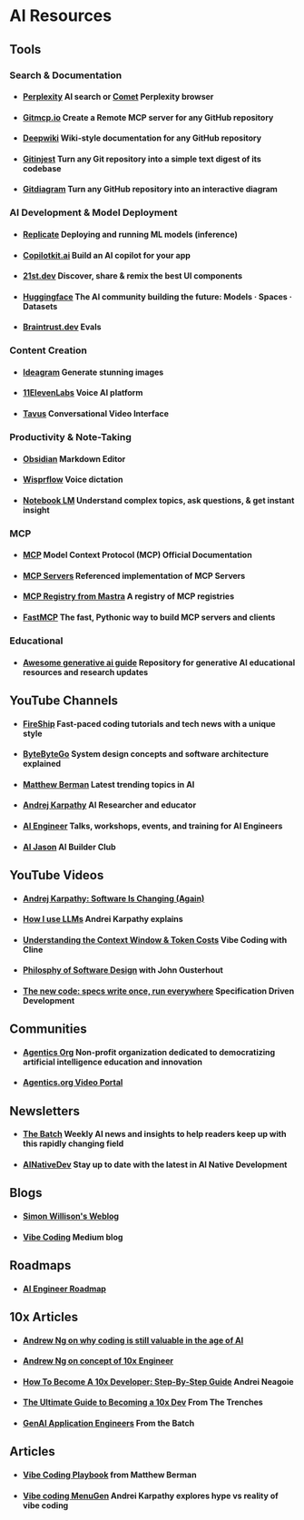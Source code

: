 # AI Resources

## Tools

### Search & Documentation
 * #### [Perplexity](https://www.perplexity.ai/) AI search  or [Comet](https://www.perplexity.ai/comet) Perplexity browser

 * #### [Gitmcp.io](https://gitmcp.io/) Create a Remote MCP server for any GitHub repository
 * #### [Deepwiki](https://deepwiki.com/) Wiki-style documentation for any GitHub repository
 * #### [Gitinjest](https://gitingest.com/) Turn any Git repository into a simple text digest of its codebase
 * #### [Gitdiagram](https://gitdiagram.com/) Turn any GitHub repository into an interactive diagram

### AI Development & Model Deployment
 * #### [Replicate](https://www.replicate.com/) Deploying and running ML models (inference)
 * #### [Copilotkit.ai](https://www.copilotkit.ai/) Build an AI copilot for your app
 * #### [21st.dev](https://21st.dev) Discover, share & remix the best UI components
 * #### [Huggingface](https://huggingface.co) The AI community building the future: Models · Spaces · Datasets
 * #### [Braintrust.dev](https://www.braintrust.dev/docs/guides/evals) Evals

### Content Creation
 * #### [Ideagram](https://ideogram.ai/) Generate stunning images
 * #### [11ElevenLabs](https://elevenlabs.io/) Voice AI platform
 * #### [Tavus](https://www.tavus.io/) Conversational Video Interface

### Productivity & Note-Taking
 * #### [Obsidian](https://obsidian.md/) Markdown Editor
 * #### [Wisprflow](https://wisprflow.ai/) Voice dictation
 * #### [Notebook LM](https://notebooklm.google.com/) Understand complex topics, ask questions, & get instant insight

### MCP
* #### [MCP](https://modelcontextprotocol.io/introduction) Model Context Protocol (MCP) Official Documentation
* #### [MCP Servers](https://github.com/modelcontextprotocol/servers) Referenced implementation of MCP Servers
* #### [MCP Registry from Mastra](https://mastra.ai/mcp-registry-registry) A registry of MCP registries
* #### [FastMCP](https://github.com/jlowin/fastmcp) The fast, Pythonic way to build MCP servers and clients

### Educational 
* #### [Awesome generative ai guide](https://github.com/aishwaryanr/awesome-generative-ai-guide)  Repository for generative AI educational resources and research updates

## YouTube Channels

 * #### [FireShip](https://www.youtube.com/c/FireShip) Fast-paced coding tutorials and tech news with a unique style

 * #### [ByteByteGo](https://www.youtube.com/c/ByteByteGo) System design concepts and software architecture explained

 * #### [Matthew Berman](https://www.youtube.com/@matthew_berman) Latest trending topics in AI

 * #### [Andrej Karpathy](https://www.youtube.com/@AndrejKarpathy) AI Researcher and educator

 * #### [AI Engineer](https://www.youtube.com/@aiDotEngineer) Talks, workshops, events, and training for AI Engineers 

* #### [AI Jason](https://www.youtube.com/@AIJasonZ) AI Builder Club 

## YouTube Videos

 * #### [Andrej Karpathy: Software Is Changing (Again)](https://www.youtube.com/watch?v=LCEmiRjPEtQ)

 * #### [How I use LLMs](https://www.youtube.com/watch?v=EWvNQjAaOHw&t=1414s) Andrei Karpathy explains

 * #### [Understanding the Context Window & Token Costs](https://www.youtube.com/watch?v=Z0GWWTHpcik) Vibe Coding with Cline

 * #### [Philosphy of Software Design](https://www.youtube.com/watch?v=lz451zUlF-k) with John Ousterhout

 * #### [The new code: specs write once, run everywhere](https://www.youtube.com/live/U-fMsbY-kHY?t=29432s) Specification Driven Development


## Communities
 * #### [Agentics Org](http://agentics.org) Non-profit organization dedicated to democratizing artificial intelligence education and innovation
 * #### [Agentics.org Video Portal](https://video.agentics.org/channel/Agentics.org+Video+Portal/370465892)

## Newsletters
 * #### [The Batch](https://www.deeplearning.ai/the-batch/) Weekly AI news and insights to help readers keep up with this rapidly changing field

 * #### [AINativeDev](https://ainativedev.io/) Stay up to date with the latest in AI Native Development

## Blogs
 * #### [Simon Willison's Weblog](https://simonwillison.net/)
 * #### [Vibe Coding](https://medium.com/vibe-coding) Medium blog

## Roadmaps
 * #### [AI Engineer Roadmap](https://roadmap.sh/ai-engineer/)

## 10x Articles
 * #### [Andrew Ng on why coding is still valuable in the age of AI](https://www.deeplearning.ai/the-batch/issue-292/) 

 * #### [Andrew Ng on concept of 10x Engineer](https://www.linkedin.com/posts/andrewyng_a-10x-engineer-a-widely-accepted-concept-activity-7293685385631539201-GvfA/) 

 * #### [How To Become A 10x Developer: Step-By-Step Guide](https://zerotomastery.io/blog/how-to-become-a-10x-developer/) Andrei Neagoie

 * #### [The Ultimate Guide to Becoming a 10x Dev](https://www.fromthetrenches.dev/p/16-ways-to-become-100x-dev) From The Trenches

 * #### [GenAI Application Engineers](https://www.deeplearning.ai/the-batch/issue-305/) From the Batch


## Articles

 * #### [Vibe Coding Playbook](https://www.forwardfuture.ai/p/the-matthew-berman-vibe-coding-playbook) from Matthew Berman

 * #### [Vibe coding MenuGen](https://karpathy.bearblog.dev/vibe-coding-menugen/) Andrei Karpathy explores hype vs reality of vibe coding



